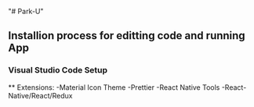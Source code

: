 "# Park-U" 

## Installion process for editting code and running App

### Visual Studio Code Setup

** Extensions:
-Material Icon Theme
-Prettier
-React Native Tools
-React-Native/React/Redux
